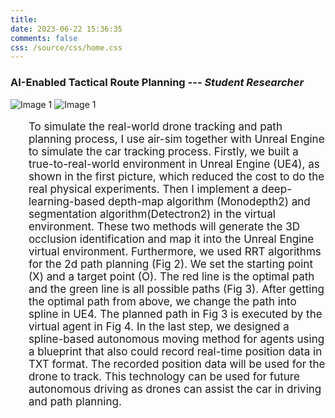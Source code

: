 ```yaml
---
title:
date: 2023-06-22 15:36:35
comments: false
css: /source/css/home.css
---
```


<!-- <img class="modeling" src="https://cdn-icons-png.flaticon.com/512/2103/2103652.png" alt=""> -->
<!-- <h3 style= "color: #11999E; margin-top: 100px; font-family: 'Montserrat', sans-serif;"><strong>AI-Enabled Tactical Route Planning</strong> <em>--- Student Researcher</em></h3> -->
<h3><strong>AI-Enabled Tactical Route Planning</strong> <em>--- Student Researcher</em></h3>
<div class="image-slider">
  <img src="https://sumingqiu.files.wordpress.com/2022/11/human_collab8.jpg" alt="Image 1">
  <img src="https://sumingqiu.files.wordpress.com/2022/11/human_collab8.jpg" alt="Image 1">
</div>
<p>
    <ul style="font-size: 17px;">
        To simulate the real-world drone tracking and path planning process, I use air-sim together with Unreal Engine to simulate the car tracking process. Firstly, we built a true-to-real-world environment in Unreal Engine (UE4), as shown in the first picture, which reduced the cost to do the real physical experiments. Then I implement a deep-learning-based depth-map algorithm (Monodepth2) and segmentation algorithm(Detectron2) in the virtual environment. These two methods will generate the 3D occlusion identification and map it into the Unreal Engine virtual environment. Furthermore, we used RRT algorithms for the 2d path planning (Fig 2). We set the starting point (X) and a target point (O). The red line is the optimal path and the green line is all possible paths (Fig 3). After getting the optimal path from above, we change the path into spline in UE4. The planned path in Fig 3 is executed by the virtual agent in Fig 4. In the last step, we designed a spline-based autonomous moving method for agents using a blueprint that also could record real-time position data in TXT format. The recorded position data will be used for the drone to track. This technology can be used for future autonomous driving as drones can assist the car in driving and path planning.
    </ul>
</p>